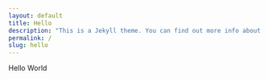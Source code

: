 ```yaml
---
layout: default
title: Hello
description: "This is a Jekyll theme. You can find out more info about customizing your Jekyll theme, as well as basic Jekyll usage documentation at jekyllrb.com"
permalink: /
slug: hello
---
```


Hello World
